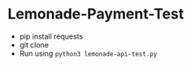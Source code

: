 # Lemonade-Payment-Test

- pip install requests
- git clone
- Run using ``python3 lemonade-api-test.py``
